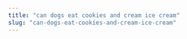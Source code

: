 ```yaml
---
title: "can dogs eat cookies and cream ice cream"
slug: "can-dogs-eat-cookies-and-cream-ice-cream"
---
```


